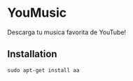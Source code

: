 YouMusic
========
Descarga tu musica favorita de YouTube!

Installation
------------
```
sudo apt-get install aa
```